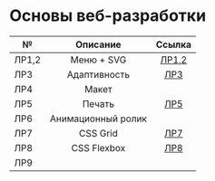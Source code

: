 # Основы веб-разработки
| №       | Описание                | Ссылка |
| ------------- |:------------------:| :-----:|
| ЛР1,2     | Меню + SVG    | [ЛР1,2](https://github.com/Svetlana-sv/---/tree/main/%D0%9B%D0%A0%201-2) |
| ЛР3       | Адаптивность   | [ЛР3](https://github.com/Svetlana-sv/Web-4-sem/tree/main/%D0%9B%D0%A0%203) |
| ЛР4       | Макет ||
| ЛР5       | Печать | [ЛР5](https://github.com/Svetlana-sv/Web-4-sem/tree/main/%D0%9B%D0%A0%205)|
| ЛР6       | Анимационный ролик ||
| ЛР7       | CSS Grid | [ЛР7](https://github.com/Svetlana-sv/Web-4-sem/tree/main/%D0%9B%D0%A0%207)|
| ЛР8       | CSS Flexbox | [ЛР8](https://github.com/Svetlana-sv/Web-4-sem/tree/main/%D0%9B%D0%A0%208)|
| ЛР9       |||

